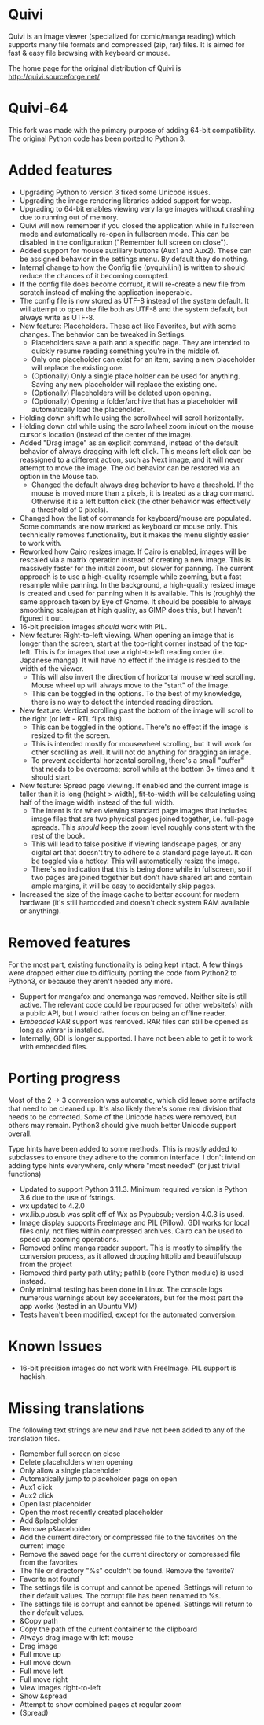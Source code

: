 # Quivi
Quivi is an image viewer (specialized for comic/manga reading) which supports many file formats and compressed (zip, rar) files. It is aimed for fast & easy file browsing with keyboard or mouse. 
 
The home page for the original distribution of Quivi is http://quivi.sourceforge.net/

# Quivi-64
This fork was made with the primary purpose of adding 64-bit compatibility. The original Python code has been ported to Python 3.

# Added features
- Upgrading Python to version 3 fixed some Unicode issues.
- Upgrading the image rendering libraries added support for webp.
- Upgrading to 64-bit enables viewing very large images without crashing due to running out of memory.
- Quivi will now remember if you closed the application while in fullscreen mode and automatically re-open in fullscreen mode. This can be disabled in the configuration ("Remember full screen on close").
- Added support for mouse auxiliary buttons (Aux1 and Aux2). These can be assigned behavior in the settings menu. By default they do nothing.
- Internal change to how the Config file (pyquivi.ini) is written to should reduce the chances of it becoming corrupted.
- If the config file does become corrupt, it will re-create a new file from scratch instead of making the application inoperable.
- The config file is now stored as UTF-8 instead of the system default. It will attempt to open the file both as UTF-8 and the system default, but always write as UTF-8.
- New feature: Placeholders. These act like Favorites, but with some changes. The behavior can be tweaked in Settings.
    - Placeholders save a path and a specific page. They are intended to quickly resume reading something you're in the middle of.
    - Only one placeholder can exist for an item; saving a new placeholder will replace the existing one.
    - (Optionally) Only a single place holder can be used for anything. Saving any new placeholder will replace the existing one.
    - (Optionally) Placeholders will be deleted upon opening.
    - (Optionally) Opening a folder/archive that has a placeholder will automatically load the placeholder.
- Holding down shift while using the scrollwheel will scroll horizontally.
- Holding down ctrl while using the scrollwheel zoom in/out on the mouse cursor's location (instead of the center of the image).
- Added "Drag image" as an explicit command, instead of the default behavior of always dragging with left click. This means left click can be reassigned to a different action, such as Next image, and it will never attempt to move the image. The old behavior can be restored via an option in the Mouse tab.
    - Changed the default always drag behavior to have a threshold. If the mouse is moved more than x pixels, it is treated as a drag command. Otherwise it is a left button click (the other behavior was effectively a threshold of 0 pixels).
- Changed how the list of commands for keyboard/mouse are populated. Some commands are now marked as keyboard or mouse only. This technically removes functionality, but it makes the menu slightly easier to work with.
- Reworked how Cairo resizes image. If Cairo is enabled, images will be rescaled via a matrix operation instead of creating a new image. This is massively faster for the initial zoom, but slower for panning. The current approach is to use a high-quality resample while zooming, but a fast resample while panning. In the background, a high-quality resized image is created and used for panning when it is available. This is (roughly) the same approach taken by Eye of Gnome. It should be possible to always smoothing scale/pan at high quality, as GIMP does this, but I haven't figured it out.
- 16-bit precision images *should* work with PIL.
- New feature: Right-to-left viewing. When opening an image that is longer than the screen, start at the top-right corner instead of the top-left. This is for images that use a right-to-left reading order (i.e. Japanese manga). It will have no effect if the image is resized to the width of the viewer.
    - This will also invert the direction of horizontal mouse wheel scrolling. Mouse wheel up will always move to the "start" of the image.
    - This can be toggled in the options. To the best of my knowledge, there is no way to detect the intended reading direction.
- New feature: Vertical scrolling past the bottom of the image will scroll to the right (or left - RTL flips this).
    - This can be toggled in the options. There's no effect if the image is resized to fit the screen.
    - This is intended mostly for mousewheel scrolling, but it will work for other scrolling as well. It will not do anything for dragging an image.
    - To prevent accidental horizontal scrolling, there's a small "buffer" that needs to be overcome; scroll while at the bottom 3+ times and it should start.
- New feature: Spread page viewing. If enabled and the current image is taller than it is long (height > width), fit-to-width will be calculating using half of the image width instead of the full width.
    - The intent is for when viewing standard page images that includes image files that are two physical pages joined together, i.e. full-page spreads. This _should_ keep the zoom level roughly consistent with the rest of the book.
    - This will lead to false positive if viewing landscape pages, or any digital art that doesn't try to adhere to a standard page layout. It can be toggled via a hotkey. This will automatically resize the image.
    - There's no indication that this is being done while in fullscreen, so if two pages are joined together but don't have shared art and contain ample margins, it will be easy to accidentally skip pages.
- Increased the size of the image cache to better account for modern hardware (it's still hardcoded and doesn't check system RAM available or anything).


# Removed features
For the most part, existing functionality is being kept intact. A few things were dropped either due to difficulty porting the code from Python2 to Python3, or because they aren't needed any more.
- Support for mangafox and onemanga was removed. Neither site is still active. The relevant code could be repurposed for other website(s) with a public API, but I would rather focus on being an offline reader.
- *Embedded* RAR support was removed. RAR files can still be opened as long as winrar is installed. 
- Internally, GDI is longer supported. I have not been able to get it to work with embedded files.

# Porting progress
Most of the 2 -> 3 conversion was automatic, which did leave some artifacts that need to be cleaned up. It's also likely there's some real division that needs to be corrected. Some of the Unicode hacks were removed, but others may remain. Python3 should give much better Unicode support overall.

Type hints have been added to some methods. This is mostly added to subclasses to ensure they adhere to the common interface. I don't intend on adding type hints everywhere, only where "most needed" (or just trivial functions)

- Updated to support Python 3.11.3. Minimum required version is Python 3.6 due to the use of fstrings.
- wx updated to 4.2.0
- wx.lib.pubsub was split off of Wx as Pypubsub; version 4.0.3 is used.
- Image display supports FreeImage and PIL (Pillow). GDI works for local files only, not files within compressed archives. Cairo can be used to speed up zooming operations.
- Removed online manga reader support. This is mostly to simplify the conversion process, as it allowed dropping httplib and beautifulsoup from the project
- Removed third party path utlity; pathlib (core Python module) is used instead.
- Only minimal testing has been done in Linux. The console logs numerous warnings about key accelerators, but for the most part the app works (tested in an Ubuntu VM)
- Tests haven't been modified, except for the automated conversion.

# Known Issues
- 16-bit precision images do not work with FreeImage. PIL support is hackish.

# Missing translations
The following text strings are new and have not been added to any of the translation files.

- Remember full screen on close
- Delete placeholders when opening
- Only allow a single placeholder
- Automatically jump to placeholder page on open
- Aux1 click
- Aux2 click
- Open last placeholder
- Open the most recently created placeholder
- Add &placeholder
- Remove p&laceholder
- Add the current directory or compressed file to the favorites on the current image
- Remove the saved page for the current directory or compressed file from the favorites
- The file or directory "%s" couldn't be found. Remove the favorite?
- Favorite not found
- The settings file is corrupt and cannot be opened. Settings will return to their default values. The corrupt file has been renamed to %s.
- The settings file is corrupt and cannot be opened. Settings will return to their default values.
- &Copy path
- Copy the path of the current container to the clipboard
- Always drag image with left mouse
- Drag image
- Full move up
- Full move down
- Full move left
- Full move right
- View images right-to-left
- Show &spread
- Attempt to show combined pages at regular zoom
- (Spread)

